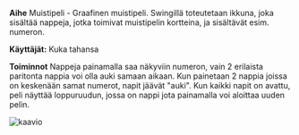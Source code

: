 **Aihe** Muistipeli - Graafinen muistipeli. Swingillä toteutetaan ikkuna, joka sisältää nappeja, jotka toimivat muistipelin kortteina, ja sisältävät esim. numeron.

**Käyttäjät:** Kuka tahansa

**Toiminnot** 
Nappeja painamalla saa näkyviin numeron, vain 2 erilaista paritonta nappia voi olla auki samaan aikaan. Kun painetaan 2 nappia joissa on keskenään samat numerot, napit jäävät "auki". Kun kaikki napit on avattu, peli näyttää loppuruudun, jossa on nappi jota painamalla voi aloittaa uuden pelin.

![kaavio]()
